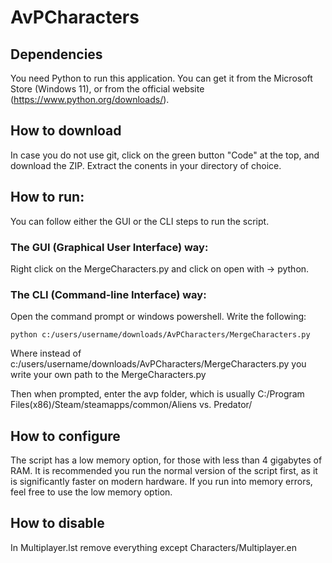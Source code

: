 # AvPCharacters
## Dependencies
You need Python to run this application. You can get it from the Microsoft Store (Windows 11), or from the official website (https://www.python.org/downloads/).

## How to download
In case you do not use git, click on the green button \"Code\" at the top, and download the ZIP. Extract the conents in your directory of choice.

## How to run:
You can follow either the GUI or the CLI steps to run the script.
### The GUI (Graphical User Interface) way:
Right click on the MergeCharacters.py and click on open with -> python.

### The CLI (Command-line Interface) way:
Open the command prompt or windows powershell. Write the following:
```
python c:/users/username/downloads/AvPCharacters/MergeCharacters.py
```
Where instead of c:/users/username/downloads/AvPCharacters/MergeCharacters.py you write your own path to the MergeCharacters.py

Then when prompted, enter the avp folder, which is usually C:/Program Files(x86)/Steam/steamapps/common/Aliens vs. Predator/

## How to configure
The script has a low memory option, for those with less than 4 gigabytes of RAM. It is recommended you run the normal version of the script first, as it is significantly faster on modern hardware. If you run into memory errors, feel free to use the low memory option.

## How to disable
In Multiplayer.lst remove everything except Characters/Multiplayer.en

